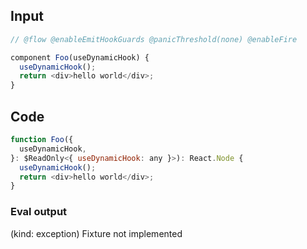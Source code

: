 
## Input

```javascript
// @flow @enableEmitHookGuards @panicThreshold(none) @enableFire

component Foo(useDynamicHook) {
  useDynamicHook();
  return <div>hello world</div>;
}

```

## Code

```javascript
function Foo({
  useDynamicHook,
}: $ReadOnly<{ useDynamicHook: any }>): React.Node {
  useDynamicHook();
  return <div>hello world</div>;
}

```
      
### Eval output
(kind: exception) Fixture not implemented